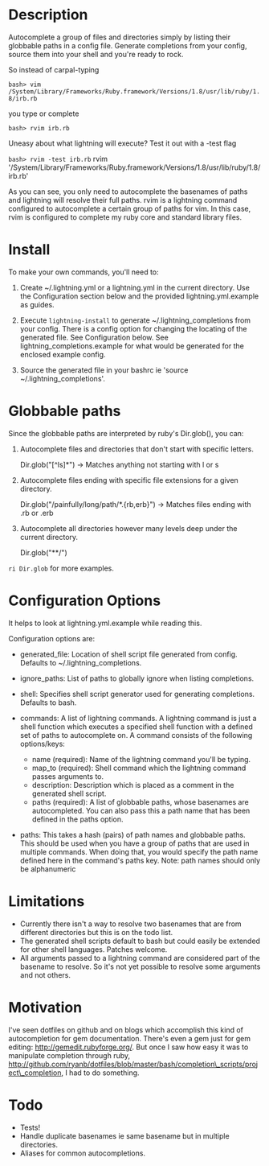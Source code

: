 Description
===========

Autocomplete a group of files and directories simply by listing their globbable paths
in a config file. Generate completions from your config, source them into your shell
and you're ready to rock.

So instead of carpal-typing

  `bash> vim /System/Library/Frameworks/Ruby.framework/Versions/1.8/usr/lib/ruby/1.8/irb.rb`

you type or complete

  `bash> rvim irb.rb`

Uneasy about what lightning will execute? Test it out with a -test flag

  `bash> rvim -test irb.rb`
  rvim '/System/Library/Frameworks/Ruby.framework/Versions/1.8/usr/lib/ruby/1.8/irb.rb'

As you can see, you only need to autocomplete the basenames of paths and lightning will resolve their
full paths.  rvim is a lightning command configured to autocomplete a certain group of paths for vim.
In this case, rvim is configured to complete my ruby core and standard library files.


Install
=======

To make your own commands, you'll need to:

1. Create ~/.lightning.yml or a lightning.yml in the current directory.
   Use the Configuration section below and the provided lightning.yml.example as guides.

2. Execute `lightning-install` to generate ~/.lightning\_completions from your config.
   There is a config option for changing the locating of the generated file. See Configuration
   below. See lightning\_completions.example for what would be generated for the enclosed example
   config.

3. Source the generated file in your bashrc ie 'source ~/.lightning\_completions'.


Globbable paths
===============

Since the globbable paths are interpreted by ruby's Dir.glob(), you can:

1. Autocomplete files and directories that don't start with specific letters.

   Dir.glob("[^ls]*") -> Matches anything not starting with l or s

2. Autocomplete files ending with specific file extensions for a given directory.

   Dir.glob("/painfully/long/path/*.{rb,erb}") -> Matches files ending with .rb or .erb

3. Autocomplete all directories however many levels deep under the current directory.

   Dir.glob("**/")

`ri Dir.glob` for more examples.

Configuration Options
=====================

It helps to look at lightning.yml.example while reading this.

Configuration options are:

* generated\_file: Location of shell script file generated from config. Defaults to
  ~/.lightning\_completions.
* ignore\_paths: List of paths to globally ignore when listing completions.
* shell: Specifies shell script generator used for generating completions. Defaults to bash.
* commands: A list of lightning commands. A lightning command is just a shell function
  which executes a specified shell function with a defined set of paths to autocomplete on.
  A command consists of the following options/keys:
  
  * name (required): Name of the lightning command you'll be typing.
  * map\_to (required): Shell command which the lightning command passes arguments to.
  * description: Description which is placed as a comment in the generated shell script.
  * paths (required): A list of globbable paths, whose basenames are autocompleted. You can also
    pass this a path name that has been defined in the paths option. 

* paths: This takes a hash (pairs) of path names and globbable paths. This should be used when
  you have a group of paths that are used in multiple commands. When doing that, you would specify
  the path name defined here in the command's paths key.
  Note: path names should only be alphanumeric


Limitations
===========

* Currently there isn't a way to resolve two basenames that are from different directories but this is
on the todo list.
* The generated shell scripts default to bash but could easily be extended for other shell languages. Patches welcome.
* All arguments passed to a lightning command are considered part of the basename to resolve. So
  it's not yet possible to resolve some arguments and not others.

Motivation
==========

I've seen dotfiles on github and on blogs which accomplish this kind of autocompletion for gem
documentation. There's even a gem just for gem editing: http://gemedit.rubyforge.org/.
But once I saw how easy it was to manipulate completion through ruby,
http://github.com/ryanb/dotfiles/blob/master/bash/completion\_scripts/project\_completion,
I had to do something.

Todo
====

* Tests!
* Handle duplicate basenames ie same basename but in multiple directories.
* Aliases for common autocompletions.
